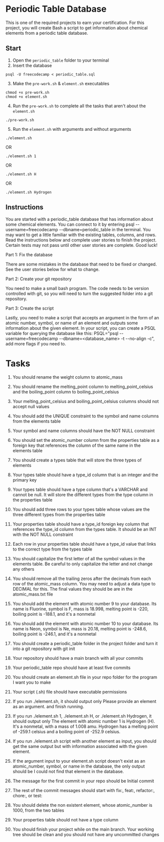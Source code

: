 # Periodic Table Database
This is one of the required projects to earn your certification. For this project, you will create Bash a script to get information about chemical elements from a periodic table database.

## Start
1. Open the `periodic_table` folder to your terminal
2. Insert the database 
```shell
psql -U freecodecamp < periodic_table.sql
```
3. Make the `pre-work.sh` & `element.sh` executables
```shell
chmod +x pre-work.sh
chmod +x element.sh
```
4. Run the `pre-work.sh` to complete all the tasks that aren't about the `element.sh`
```shell
./pre-work.sh
```
5. Run the `element.sh` with arguments and without arguments
```shell
./element.sh
```
OR
```shell
./element.sh 1
```
OR
```shell
./element.sh H
```
OR
```shell
./element.sh Hydrogen
```

## Instructions
You are started with a periodic_table database that has information about some chemical elements. You can connect to it by entering psql --username=freecodecamp --dbname=periodic_table in the terminal. You may want to get a little familiar with the existing tables, columns, and rows. Read the instructions below and complete user stories to finish the project. Certain tests may not pass until other user stories are complete. Good luck!

Part 1: Fix the database

There are some mistakes in the database that need to be fixed or changed. See the user stories below for what to change.

Part 2: Create your git repository

You need to make a small bash program. The code needs to be version controlled with git, so you will need to turn the suggested folder into a git repository.

Part 3: Create the script

Lastly, you need to make a script that accepts an argument in the form of an atomic number, symbol, or name of an element and outputs some information about the given element. In your script, you can create a PSQL variable for querying the database like this: PSQL="psql --username=freecodecamp --dbname=<database_name> -t --no-align -c", add more flags if you need to.

# Tasks

1. You should rename the weight column to atomic_mass

2. You should rename the melting_point column to melting_point_celsius and the boiling_point column to boiling_point_celsius

3. Your melting_point_celsius and boiling_point_celsius columns should not accept null values

4. You should add the UNIQUE constraint to the symbol and name columns from the elements table

5. Your symbol and name columns should have the NOT NULL constraint

6. You should set the atomic_number column from the properties table as a foreign key that references the column of the same name in the elements table

7. You should create a types table that will store the three types of elements

8. Your types table should have a type_id column that is an integer and the primary key

9. Your types table should have a type column that's a VARCHAR and cannot be null. It will store the different types from the type column in the properties table

10. You should add three rows to your types table whose values are the three different types from the properties table

11. Your properties table should have a type_id foreign key column that references the type_id column from the types table. It should be an INT with the NOT NULL constraint

12. Each row in your properties table should have a type_id value that links to the correct type from the types table

13. You should capitalize the first letter of all the symbol values in the elements table. Be careful to only capitalize the letter and not change any others

14. You should remove all the trailing zeros after the decimals from each row of the atomic_mass column. You may need to adjust a data type to DECIMAL for this. The final values they should be are in the atomic_mass.txt file

15. You should add the element with atomic number 9 to your database. Its name is Fluorine, symbol is F, mass is 18.998, melting point is -220, boiling point is -188.1, and it's a nonmetal

16. You should add the element with atomic number 10 to your database. Its name is Neon, symbol is Ne, mass is 20.18, melting point is -248.6, boiling point is -246.1, and it's a nonmetal

17. You should create a periodic_table folder in the project folder and turn it into a git repository with git init

18. Your repository should have a main branch with all your commits

19. Your periodic_table repo should have at least five commits

20. You should create an element.sh file in your repo folder for the program I want you to make

21. Your script (.sh) file should have executable permissions

22. If you run ./element.sh, it should output only Please provide an element as an argument. and finish running.

23. If you run ./element.sh 1, ./element.sh H, or ./element.sh Hydrogen, it should output only The element with atomic number 1 is Hydrogen (H). It's a nonmetal, with a mass of 1.008 amu. Hydrogen has a melting point of -259.1 celsius and a boiling point of -252.9 celsius.

24. If you run ./element.sh script with another element as input, you should get the same output but with information associated with the given element.

25. If the argument input to your element.sh script doesn't exist as an atomic_number, symbol, or name in the database, the only output should be I could not find that element in the database.

26. The message for the first commit in your repo should be Initial commit

27. The rest of the commit messages should start with fix:, feat:, refactor:, chore:, or test:

28. You should delete the non existent element, whose atomic_number is 1000, from the two tables

29. Your properties table should not have a type column

30. You should finish your project while on the main branch. Your working tree should be clean and you should not have any uncommitted changes